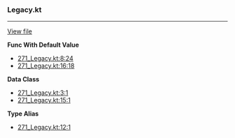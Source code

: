 ### Legacy.kt
---
[View file](../../precision_analyzed/271_Legacy.kt)

**Func With Default Value**

 - [271_Legacy.kt:8:24](../../precision_analyzed/271_Legacy.kt#L8)
 - [271_Legacy.kt:16:18](../../precision_analyzed/271_Legacy.kt#L16)

**Data Class**

 - [271_Legacy.kt:3:1](../../precision_analyzed/271_Legacy.kt#L3)
 - [271_Legacy.kt:15:1](../../precision_analyzed/271_Legacy.kt#L15)

**Type Alias**

 - [271_Legacy.kt:12:1](../../precision_analyzed/271_Legacy.kt#L12)
